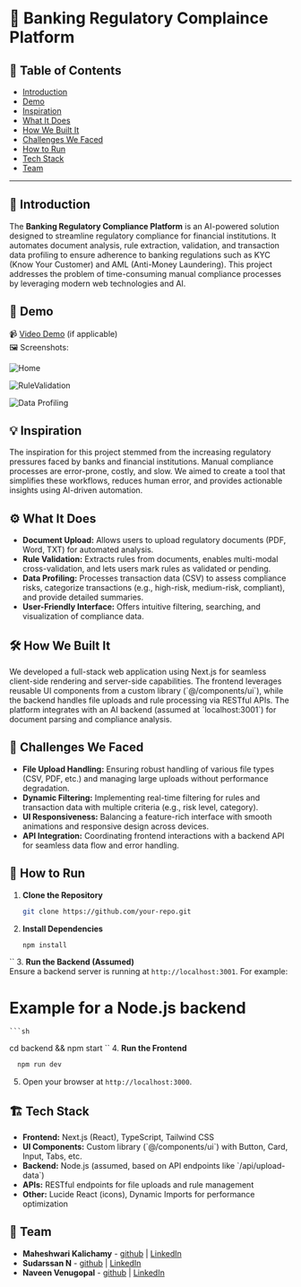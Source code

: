 # 🚀 Banking Regulatory Complaince Platform

## 📌 Table of Contents
- [Introduction](#introduction)
- [Demo](#demo)
- [Inspiration](#inspiration)
- [What It Does](#what-it-does)
- [How We Built It](#how-we-built-it)
- [Challenges We Faced](#challenges-we-faced)
- [How to Run](#how-to-run)
- [Tech Stack](#tech-stack)
- [Team](#team)

---

## 🎯 Introduction
The **Banking Regulatory Compliance Platform** is an AI-powered solution designed to streamline regulatory compliance for financial institutions. It automates document analysis, rule extraction, validation, and transaction data profiling to ensure adherence to banking regulations such as KYC (Know Your Customer) and AML (Anti-Money Laundering). This project addresses the problem of time-consuming manual compliance processes by leveraging modern web technologies and AI.
## 🎥 Demo
📹 [Video Demo]([#](https://drive.google.com/file/d/1DO-Uj6YmKLjXbRI6ugxNdlBsdvWhHYEg/view?usp=sharing)) (if applicable)  
🖼️ Screenshots:

![Home](https://github.com/user-attachments/assets/9f0b0904-b97d-44a8-8570-d00ed66dccde)

![RuleValidation](https://github.com/user-attachments/assets/e68f8e51-7a93-4323-8be1-4e94168d9f19)

![Data Profiling](https://github.com/user-attachments/assets/e441fab0-2a14-48bb-afb3-65d937fe60b7)



## 💡 Inspiration
The inspiration for this project stemmed from the increasing regulatory pressures faced by banks and financial institutions. Manual compliance processes are error-prone, costly, and slow. We aimed to create a tool that simplifies these workflows, reduces human error, and provides actionable insights using AI-driven automation.

## ⚙️ What It Does
- **Document Upload:** Allows users to upload regulatory documents (PDF, Word, TXT) for automated analysis.  
- **Rule Validation:** Extracts rules from documents, enables multi-modal cross-validation, and lets users mark rules as validated or pending.  
- **Data Profiling:** Processes transaction data (CSV) to assess compliance risks, categorize transactions (e.g., high-risk, medium-risk, compliant), and provide detailed summaries.  
- **User-Friendly Interface:** Offers intuitive filtering, searching, and visualization of compliance data.

## 🛠️ How We Built It
We developed a full-stack web application using Next.js for seamless client-side rendering and server-side capabilities. The frontend leverages reusable UI components from a custom library (\`@/components/ui\`), while the backend handles file uploads and rule processing via RESTful APIs. The platform integrates with an AI backend (assumed at \`localhost:3001\`) for document parsing and compliance analysis.  

## 🚧 Challenges We Faced
- **File Upload Handling:** Ensuring robust handling of various file types (CSV, PDF, etc.) and managing large uploads without performance degradation.  
- **Dynamic Filtering:** Implementing real-time filtering for rules and transaction data with multiple criteria (e.g., risk level, category).  
- **UI Responsiveness:** Balancing a feature-rich interface with smooth animations and responsive design across devices.  
- **API Integration:** Coordinating frontend interactions with a backend API for seamless data flow and error handling.

## 🏃 How to Run
1. **Clone the Repository**  
   ```sh
   git clone https://github.com/your-repo.git
   ```
2. **Install Dependencies**  
   ```sh
   npm install
  ``
3. **Run the Backend (Assumed)**  
   Ensure a backend server is running at `http://localhost:3001`. For example:  
  
   # Example for a Node.js backend
    ```sh
   cd backend && npm start
  ``
4. **Run the Frontend**  
 ```sh
   npm run dev
  ```
5. Open your browser at `http://localhost:3000`.

## 🏗️ Tech Stack
- **Frontend:** Next.js (React), TypeScript, Tailwind CSS  
- **UI Components:** Custom library (\`@/components/ui\`) with Button, Card, Input, Tabs, etc.  
- **Backend:** Node.js (assumed, based on API endpoints like \`/api/upload-data\`)  
- **APIs:** RESTful endpoints for file uploads and rule management  
- **Other:** Lucide React (icons), Dynamic Imports for performance optimization

## 👥 Team
- **Maheshwari Kalichamy** - [github](mahe-kalichamy) | [LinkedIn]([#](https://www.linkedin.com/in/maheshwari-kalichamy-3495aa251))
- **Sudarssan N** - [github](sudarssan-n) | [LinkedIn]([#](https://in.linkedin.com/in/sudarssan-n-a7aaa91bb))
-  **Naveen Venugopal** - [github](naveen-2003-glitch) | [LinkedIn]([#](https://in.linkedin.com/in/naveen-venugopal-1225151bb))
